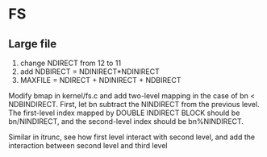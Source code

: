 # FS

## Large file

1. change NDIRECT from 12 to 11
2. add NDBIRECT = NDINIRECT*NDINIRECT
3. MAXFILE = NDIRECT + NDINIRECT + NDBIRECT

Modify bmap in kernel/fs.c and add two-level mapping in the case of bn < NDBINDIRECT. First, let bn subtract the NINDIRECT from the previous level. The first-level index mapped by DOUBLE INDIRECT BLOCK should be bn/NINDIRECT, and the second-level index should be bn%NINDIRECT.

Similar in itrunc, see how first level interact with second level, and add the interaction between second level and third level